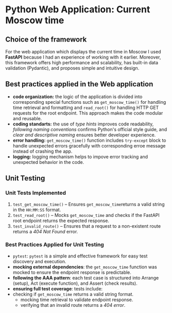 # Python Web Application: Current Moscow time

## Choice of the framework

For the web application which displays the current time in Moscow I used **FastAPI** because I had an experience of working with it earlier. Moreover, this framework offers high performance and scalability, has built-in data validation (Pydantic), and proposes simple and intuitive design.

## Best practices applied in the Web application

- **code organization:** the logic of the application is divided into corresponding special functions such as ```get_moscow_time()``` for handling time retrieval and formatting and ```read_root()``` for handling HTTP GET requests for the root endpoint. This approach makes the code modular and reusable.
- **coding standarts:** the use of *type hints* improves code readability, *following naming conventions* confirms Python's official style guide, and *clear and descriptive naming* ensures better developer experience.
- **error handling:** ```get_moscow_time()``` function includes ```try-except``` block to handle unexpected errors gracefully with corresponding erroe message instead of crashing the app.
- **logging:** logging mechanism helps to impove error tracking and unexpected behavior in the code.

## Unit Testing

### Unit Tests Implemented

1. ```test_get_moscow_time()``` – Ensures ```get_moscow_time```returns a valid string in the ```HH:MM:SS``` format.
2. ```test_read_root()``` – Mocks ```get_moscow_time``` and checks if the FastAPI root endpoint returns the expected response.
3. ```test_invalid_route()``` – Ensures that a request to a non-existent route returns a *404 Not Found* error.

### Best Practices Applied for Unit Testing

- ```pytest```: ```pytest``` is a simple and effective framework for easy test discovery and execution.
- **mocking external dependencies**: the ```get_moscow_time``` function was mocked to ensure the endpoint response is predictable.
- **following the AAA pattern**: each test case is structured into Arrange (setup), Act (execute function), and Assert (check results).
- **ensuring full test coverage**: tests include:
- checking if ```get_moscow_time``` returns a valid string format.
  - mocking time retrieval to validate endpoint response.
  - verifying that an invalid route returns a *404 error*.

